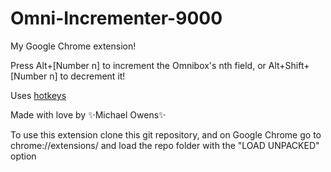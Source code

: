 # Omni-Incrementer-9000
My Google Chrome extension!

Press Alt+[Number n] to increment the Omnibox's nth field, or Alt+Shift+[Number n] to decrement it!

Uses [hotkeys](https://github.com/jaywcjlove/hotkeys)

Made with love by :sparkles:Michael Owens:sparkles:

To use this extension clone this git repository, and on Google Chrome go to chrome://extensions/ and load the repo folder with the "LOAD UNPACKED" option
